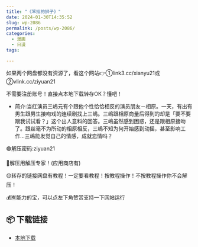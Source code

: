 ```yaml
---
title: "《笨拙的狮子》"
date: 2024-01-30T14:35:52
slug: wp-2086
permalink: /posts/wp-2086/
categories:
  - 漫画
  - 日漫
tags:

---
```


如果两个网盘都没有资源了，看这个网站👉①link3.cc/xianyu21或②vlink.cc/ziyuan21

不需要注册账号！直接点本地下载转存OK？懂吧！

*   简介:当红演员三嶋元有个跟他个性恰恰相反的演员朋友－相原。一天，有出有男生跟男生接吻戏的连续剧找上三嶋。三嶋跟相原商量后得到的却是「要不要跟我试试看？」这个出人意料的回答。三嶋虽然感到困惑，还是跟相原接吻了。跟丝毫不为所动的相原相反，三嶋不知为何开始感到动摇，甚至影响工作…三嶋能发觉自己的情感，成就恋情吗？

🟢解压密码:ziyuan21

🔵解压用解压专家！(应用商店有)

🟡转存的链接网盘有教程！一定要看教程！按教程操作！不按教程操作你不会解压！

💰🈶能力的宝，可以点左下角赞赏支持一下网站运行

## 📦 下载链接
- [本地下载](https://blziyuan21.com/pay-download/2086?key=39910bc512&down_id=0)

